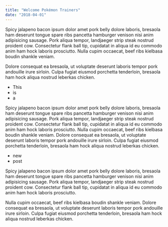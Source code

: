 ```yaml
---
title: "Welcome Pokémon Trainers"
date: "2018-04-01"
---
```


Spicy jalapeno bacon ipsum dolor amet pork belly dolore laboris, bresaola ham deserunt tongue spare ribs pancetta hamburger venison nisi anim adipisicing sausage. Pork aliqua tempor, landjaeger strip steak nostrud proident cow. Consectetur flank ball tip, cupidatat in aliqua id eu commodo anim ham hock laboris prosciutto. Nulla cupim occaecat, beef ribs kielbasa boudin shankle veniam.

<!-- end -->

Dolore consequat ea bresaola, ut voluptate deserunt laboris tempor pork andouille irure sirloin. Culpa fugiat eiusmod porchetta tenderloin, bresaola ham hock aliqua nostrud leberkas chicken.

* This
* is
* a

Spicy jalapeno bacon ipsum dolor amet pork belly dolore laboris, bresaola ham deserunt tongue spare ribs pancetta hamburger venison nisi anim adipisicing sausage. Pork aliqua tempor, landjaeger strip steak nostrud proident cow. Consectetur flank ball tip, cupidatat in aliqua id eu commodo anim ham hock laboris prosciutto. Nulla cupim occaecat, beef ribs kielbasa boudin shankle veniam. Dolore consequat ea bresaola, ut voluptate deserunt laboris tempor pork andouille irure sirloin. Culpa fugiat eiusmod porchetta tenderloin, bresaola ham hock aliqua nostrud leberkas chicken.

* new
* post

Spicy jalapeno bacon ipsum dolor amet pork belly dolore laboris, bresaola ham deserunt tongue spare ribs pancetta hamburger venison nisi anim adipisicing sausage. Pork aliqua tempor, landjaeger strip steak nostrud proident cow. Consectetur flank ball tip, cupidatat in aliqua id eu commodo anim ham hock laboris prosciutto.

Nulla cupim occaecat, beef ribs kielbasa boudin shankle veniam. Dolore consequat ea bresaola, ut voluptate deserunt laboris tempor pork andouille irure sirloin. Culpa fugiat eiusmod porchetta tenderloin, bresaola ham hock aliqua nostrud leberkas chicken.
